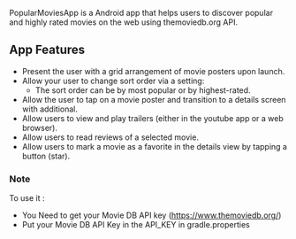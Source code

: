 PopularMoviesApp is a Android app that helps users to discover popular and highly rated movies on the web using themoviedb.org API.

## App Features

* Present the user with a grid arrangement of movie posters upon launch.
* Allow your user to change sort order via a setting: 
    * The sort order can be by most popular or by highest-rated.
* Allow the user to tap on a movie poster and transition to a details screen with additional.
* Allow users to view and play trailers (either in the youtube app or a web browser).
* Allow users to read reviews of a selected movie.
* Allow users to mark a movie as a favorite in the details view by tapping a button (star).

### Note 
To use it :
* You Need to get your Movie DB API key (https://www.themoviedb.org/)
* Put your Movie DB API Key in the API_KEY in gradle.properties
